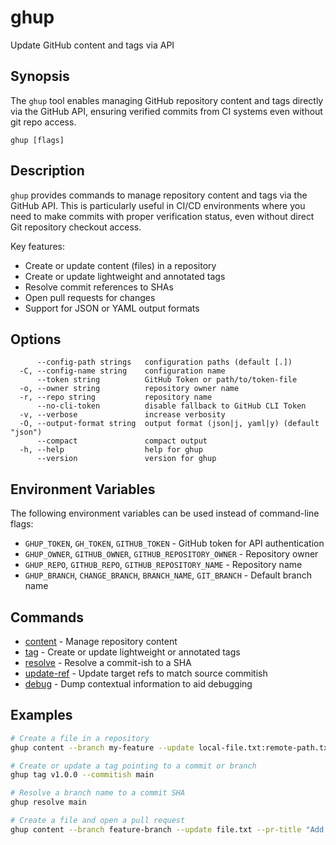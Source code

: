 # ghup

Update GitHub content and tags via API

## Synopsis

The `ghup` tool enables managing GitHub repository content and tags directly via the GitHub API,
ensuring verified commits from CI systems even without git repo access.

```
ghup [flags]
```

## Description

`ghup` provides commands to manage repository content and tags via the GitHub API. This is particularly useful in CI/CD environments where you need to make commits with proper verification status, even without direct Git repository checkout access.

Key features:
- Create or update content (files) in a repository
- Create or update lightweight and annotated tags
- Resolve commit references to SHAs
- Open pull requests for changes
- Support for JSON or YAML output formats

## Options

```
      --config-path strings   configuration paths (default [.])
  -C, --config-name string    configuration name
      --token string          GitHub Token or path/to/token-file
  -o, --owner string          repository owner name
  -r, --repo string           repository name
      --no-cli-token          disable fallback to GitHub CLI Token
  -v, --verbose               increase verbosity
  -O, --output-format string  output format (json|j, yaml|y) (default "json")
      --compact               compact output
  -h, --help                  help for ghup
      --version               version for ghup
```

## Environment Variables

The following environment variables can be used instead of command-line flags:

- `GHUP_TOKEN`, `GH_TOKEN`, `GITHUB_TOKEN` - GitHub token for API authentication
- `GHUP_OWNER`, `GITHUB_OWNER`, `GITHUB_REPOSITORY_OWNER` - Repository owner
- `GHUP_REPO`, `GITHUB_REPO`, `GITHUB_REPOSITORY_NAME` - Repository name
- `GHUP_BRANCH`, `CHANGE_BRANCH`, `BRANCH_NAME`, `GIT_BRANCH` - Default branch name

## Commands

- [content](ghup_content.md) - Manage repository content
- [tag](ghup_tag.md) - Create or update lightweight or annotated tags
- [resolve](ghup_resolve.md) - Resolve a commit-ish to a SHA
- [update-ref](ghup_update-ref.md) - Update target refs to match source commitish
- [debug](ghup_debug.md) - Dump contextual information to aid debugging

## Examples

```bash
# Create a file in a repository
ghup content --branch my-feature --update local-file.txt:remote-path.txt

# Create or update a tag pointing to a commit or branch
ghup tag v1.0.0 --commitish main

# Resolve a branch name to a commit SHA
ghup resolve main

# Create a file and open a pull request
ghup content --branch feature-branch --update file.txt --pr-title "Add new file"
```
